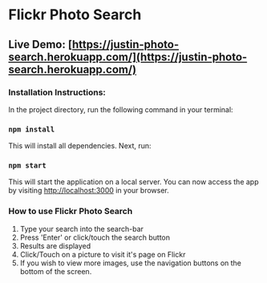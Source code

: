 # Flickr Photo Search

## Live Demo: [https://justin-photo-search.herokuapp.com/](https://justin-photo-search.herokuapp.com/)

### Installation Instructions:

In the project directory, run the following command in your terminal:

### `npm install`

This will install all dependencies. Next, run:

### `npm start`

This will start the application on a local server. You can now access the app by visiting [http://localhost:3000](http://localhost:3000) in your browser.

### How to use Flickr Photo Search

   1. Type your search into the search-bar
   2. Press 'Enter' or click/touch the search button
   3. Results are displayed
   4. Click/Touch on a picture to visit it's page on Flickr
   5. If you wish to view more images, use the navigation buttons on the bottom of the screen.
